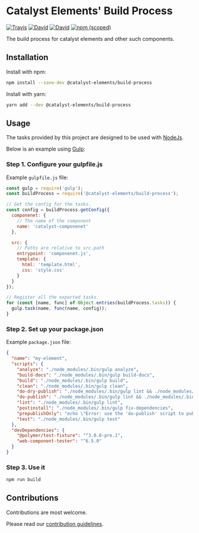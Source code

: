 # Catalyst Elements' Build Process

[![Travis](https://img.shields.io/travis/catalyst/CatalystElementsBuildProcess/master.svg?style=flat-square)](https://travis-ci.org/catalyst/CatalystElementsBuildProcess)
[![David](https://img.shields.io/david/catalyst/CatalystElementsBuildProcess.svg?style=flat-square)](https://david-dm.org/catalyst/CatalystElementsBuildProcess)
[![David](https://img.shields.io/david/dev/catalyst/CatalystElementsBuildProcess.svg?style=flat-square)](https://david-dm.org/catalyst/CatalystElementsBuildProcess?type=dev)
[![npm (scoped)](https://img.shields.io/npm/v/@catalyst-elements/build-process.svg?style=flat-square)](https://www.npmjs.com/package/@catalyst-elements/build-process)

The build process for catalyst elements and other such components.

## Installation

Install with npm:

```sh
npm install --save-dev @catalyst-elements/build-process
```

Install with yarn:

```sh
yarn add --dev @catalyst-elements/build-process
```

## Usage

The tasks provided by this project are designed to be used with [NodeJs](http://nodejs.org).

Below is an example using [Gulp](https://gulpjs.com/):

### Step 1. Configure your gulpfile.js

Example `gulpfile.js` file:

```js
const gulp = require('gulp');
const buildProcess = require('@catalyst-elements/build-process');

// Get the config for the tasks.
const config = buildProcess.getConfig({
  componenet: {
    // The name of the component
    name: 'catalyst-componenet'
  },

  src: {
    // Paths are relative to src.path
    entrypoint: 'componenet.js',
    template: {
      html: 'template.html',
      css: 'style.css'
    }
  }
});

// Register all the exported tasks.
for (const [name, func] of Object.entries(buildProcess.tasks)) {
  gulp.task(name, func(name, config));
}
```

### Step 2. Set up your package.json

Example `package.json` file:

```json
{
  "name": "my-element",
  "scripts": {
    "analyze": "./node_modules/.bin/gulp analyze",
    "build-docs": "./node_modules/.bin/gulp build-docs",
    "build": "./node_modules/.bin/gulp build",
    "clean": "./node_modules/.bin/gulp clean",
    "do-dry-publish": "./node_modules/.bin/gulp lint && ./node_modules/.bin/gulp build && ./node_modules/.bin/gulp test && ./node_modules/.bin/gulp publishDry",
    "do-publish": "./node_modules/.bin/gulp lint && ./node_modules/.bin/gulp build && ./node_modules/.bin/gulp test && ./node_modules/.bin/gulp publish",
    "lint": "./node_modules/.bin/gulp lint",
    "postinstall": "./node_modules/.bin/gulp fix-dependencies",
    "prepublishOnly": "echo \"Error: use the 'do-publish' script to publish.\" && exit 1",
    "test": "./node_modules/.bin/gulp test"
  },
  "devDependencies": {
    "@polymer/test-fixture": "^3.0.0-pre.1",
    "web-component-tester": "^6.5.0"
  }
}
```

### Step 3. Use it

```sh
npm run build
```

## Contributions

Contributions are most welcome.

Please read our [contribution guidelines](./CONTRIBUTING.md).
